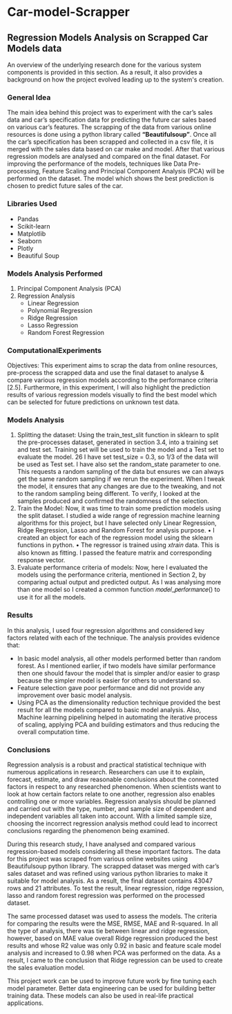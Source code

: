 # Car-model-Scrapper
<h2>Regression Models Analysis on Scrapped Car Models data</h2>
An overview of the underlying research done for the various system components is provided in this section. As a result, it also provides a background on how the project evolved leading up to the system's creation.

<h3>General Idea</h3>
The main idea behind this project was to experiment with the car’s sales data and car’s specification data for predicting the future car sales based on various car’s features. The scrapping of the data from various online resources is done using a python library called <b>“Beautifulsoup”</b>. Once all the car’s specification has been scrapped and collected in a csv file, it is merged with the sales data based on car make and model. After that various regression models are analysed and compared on the final dataset. For improving the performance of the models, techniques like Data Pre-processing, Feature Scaling and Principal Component Analysis (PCA) will be performed on the dataset. The model which shows the best prediction is chosen to predict future sales of the car.

<h3>Libraries Used</h3>
<ul>
  <li>Pandas</li>
  <li>Scikit-learn</li>
  <li>Matplotlib</li>
  <li>Seaborn</li>
  <li>Plotly</li>
  <li>Beautiful Soup</li>
 </ul>

<h3>Models Analysis Performed</h3>
<ol>
  <li>Principal Component Analysis (PCA)</li>
  <li>
    Regression Analysis
    <ul>
      <li>Linear Regression</li>
      <li>Polynomial Regression</li>
      <li>Ridge Regression</li>
      <li>Lasso Regression</li>
      <li>Random Forest Regression</li>
     </ul>
  </li>
</ol>

<h3>ComputationalExperiments</h3>
Objectives: 
This experiment aims to scrap the data from online resources, pre-process the scrapped data and use the final dataset to analyse & compare various regression models according to the performance criteria [2.5]. Furthermore, in this experiment, I will also highlight the prediction results of various regression models visually to find the best model which can be selected for future predictions on unknown test data.

<h3>Models Analysis</h3>
<ol>
  <li>Splitting the dataset: Using the train_test_slit function in sklearn to split the pre-processes dataset, generated in section 3.4, into a training set and test set. Training set will be used to train the model and a Test set to evaluate the model.
26
I have set test_size = 0.3, so 1/3 of the data will be used as Test set. I have also set the random_state parameter to one. This requests a random sampling of the data but ensures we can always get the same random sampling if we rerun the experiment. When I tweak the model, it ensures that any changes are due to the tweaking, and not to the random sampling being different. To verify, I looked at the samples produced and confirmed the randomness of the selection.
</li>
  <li>Train the Model: Now, it was time to train some prediction models using the split dataset. I studied a wide range of regression machine learning algorithms for this project, but I have selected only Linear Regression, Ridge Regression, Lasso and Random Forest for analysis purpose.
• I created an object for each of the regression model using the sklearn functions in python.
• The regressor is trained using 𝑥𝑡𝑟𝑎𝑖𝑛 data. This is also known as fitting. I passed the feature matrix and
corresponding response vector.
    </li>
  <li>
    Evaluate performance criteria of models: Now, here I evaluated the models using the performance criteria, mentioned in Section 2, by comparing actual output and predicted output. As I was analysing more than one model so I created a common function 𝑚𝑜𝑑𝑒𝑙_𝑝𝑒𝑟𝑓𝑜𝑟𝑚𝑎𝑛𝑐𝑒() to use it for all the models.
  </li>
</ol>

<h3>Results</h3>
In this analysis, I used four regression algorithms and considered key factors related with each of the technique. The analysis provides evidence that:

<ul>
  <li>In basic model analysis, all other models performed better than random forest. As I mentioned earlier, if two models have similar performance then one should favour the model that is simpler and/or easier to grasp because the simpler model is easier for others to understand so.</li>
  <li>Feature selection gave poor performance and did not provide any improvement over basic model analysis.</li>
  <li>Using PCA as the dimensionality reduction technique provided the best result for all the models compared to basic model analysis. Also, Machine learning pipelining helped in automating the iterative process of scaling, applying PCA and building estimators and thus reducing the overall computation time.</li>
 </ul>
     
<h3>Conclusions</h3>
Regression analysis is a robust and practical statistical technique with numerous applications in research. Researchers can use it to explain, forecast, estimate, and draw reasonable conclusions about the connected factors in respect to any researched phenomenon. When scientists want to look at how certain factors relate to one another, regression also enables controlling one or more variables. Regression analysis should be planned and carried out with the type, number, and sample size of dependent and independent variables all taken into account. With a limited sample size, choosing the incorrect regression analysis method could lead to incorrect conclusions regarding the phenomenon being examined.

During this research study, I have analysed and compared various regression-based models considering all these important factors. The data for this project was scraped from various online websites using Beautifulsoup python library. The scrapped dataset was merged with car’s sales dataset and was refined using various python libraries to make it suitable for model analysis. As a result, the final dataset contains 43047 rows and 21 attributes. To test the result, linear regression, ridge regression, lasso and random forest regression was performed on the processed dataset.

The same processed dataset was used to assess the models. The criteria for comparing the results were the MSE, RMSE, MAE and R-squared. In all the type of analysis, there was tie between linear and ridge regression, however, based on MAE value overall Ridge regression produced the best results and whose R2 value was only 0.92 in basic and feature scale model analysis and increased to 0.98 when PCA was performed on the data. As a result, I came to the conclusion that Ridge regression can be used to create the sales evaluation model.

This project work can be used to improve future work by fine tuning each model parameter. Better data engineering can be used for building better training data. These models can also be used in real-life practical applications.
